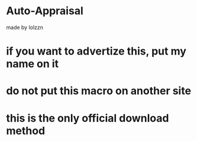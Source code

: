 # Auto-Appraisal
made by lolzzn
# if you want to advertize this, put my name on it
# do not put this macro on another site
# this is the only official download method

